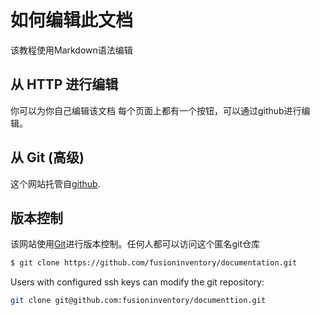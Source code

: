 # 如何编辑此文档

该教程使用Markdown语法编辑

## 从 HTTP 进行编辑

你可以为你自己编辑该文档
每个页面上都有一个按钮，可以通过github进行编辑。

## 从 Git (高级)

这个网站托管自[github](https://github.com/fusioninventory/documentation).

## 版本控制

该网站使用[Git](http://git-scm.com/)进行版本控制。任何人都可以访问这个匿名git仓库

``` bash
$ git clone https://github.com/fusioninventory/documentation.git
```

Users with configured ssh keys can modify the git repository:

``` bash
git clone git@github.com:fusioninventory/documenttion.git
```

